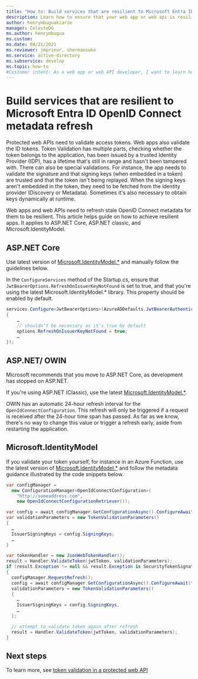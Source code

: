 ```yaml
---
title: "How to: Build services that are resilient to Microsoft Entra ID OpenID Connect metadata refresh"
description: Learn how to ensure that your web app or web api is resilient to Microsoft Entra ID OpenID Connect metadata refresh.
author: henrymbuguakiarie
manager: CelesteDG
ms.author: henrymbugua
ms.custom: 
ms.date: 04/21/2021
ms.reviewer: jmprieur, shermanouko
ms.service: active-directory
ms.subservice: develop
ms.topic: how-to
#Customer intent: As a web app or web API developer, I want to learn how to ensure that my app is resilient to outages due to Microsoft Entra ID OpenID Connect metadata refresh.
---
```


# Build services that are resilient to Microsoft Entra ID OpenID Connect metadata refresh

Protected web APIs need to validate access tokens. Web apps also validate the ID tokens. Token Validation has multiple parts, checking whether the token belongs to the application, has been issued by a trusted Identity Provider (IDP), has a lifetime that's still in range and hasn't been tampered with. There can also be special validations. For instance, the app needs to validate the signature and that signing keys (when embedded in a token) are trusted and that the token isn't being replayed. When the signing keys aren't embedded in the token, they need to be fetched from the identity provider (Discovery or Metadata). Sometimes it's also necessary to obtain keys dynamically at runtime.

Web apps and web APIs need to refresh stale OpenID Connect metadata for them to be resilient. This article helps guide on how to achieve resilient apps. It applies to ASP.NET Core, ASP.NET classic, and Microsoft.IdentityModel.

## ASP.NET Core

Use latest version of [Microsoft.IdentityModel.*](https://www.nuget.org/packages?q=Microsoft.IdentityModel) and manually follow the guidelines below.

In the `ConfigureServices` method of the Startup.cs, ensure that `JwtBearerOptions.RefreshOnIssuerKeyNotFound` is set to true, and that you're using the latest Microsoft.IdentityModel.* library. This property should be enabled by default.

```csharp
services.Configure<JwtBearerOptions>(AzureADDefaults.JwtBearerAuthenticationScheme, options =>
{
    …
    // shouldn’t be necessary as it’s true by default
    options.RefreshOnIssuerKeyNotFound = true;
    …
});
```

## ASP.NET/ OWIN

Microsoft recommends that you move to ASP.NET Core, as development has stopped on ASP.NET.

If you're using ASP.NET (Classic), use the latest [Microsoft.IdentityModel.*](https://www.nuget.org/packages?q=Microsoft.IdentityModel).

OWIN has an automatic 24-hour refresh interval for the `OpenIdConnectConfiguration`. This refresh will only be triggered if a request is received after the 24-hour time span has passed. As far as we know, there's no way to change this value or trigger a refresh early, aside from restarting the application.

## Microsoft.IdentityModel

If you validate your token yourself, for instance in an Azure Function, use the latest version of [Microsoft.IdentityModel.*](https://www.nuget.org/packages?q=Microsoft.IdentityModel) and follow the metadata guidance illustrated by the code snippets below.

```csharp
var configManager =
  new ConfigurationManager<OpenIdConnectConfiguration>(
    "http://someaddress.com",
    new OpenIdConnectConfigurationRetriever());

var config = await configManager.GetConfigurationAsync().ConfigureAwait(false);
var validationParameters = new TokenValidationParameters()
{
  …
  IssuerSigningKeys = config.SigningKeys;
  …
}

var tokenHandler = new JsonWebTokenHandler();
result = Handler.ValidateToken(jwtToken, validationParameters);
if (result.Exception != null && result.Exception is SecurityTokenSignatureKeyNotFoundException)
{
  configManager.RequestRefresh();
  config = await configManager.GetConfigurationAsync().ConfigureAwait(false);
  validationParameters = new TokenValidationParameters()
  {
    …
    IssuerSigningKeys = config.SigningKeys,
    …
  };

  // attempt to validate token again after refresh
  result = Handler.ValidateToken(jwtToken, validationParameters);
}
```

## Next steps

To learn more, see [token validation in a protected web API](scenario-protected-web-api-app-configuration.md#token-validation)
